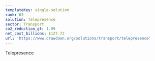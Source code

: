 ```yaml
---
templateKey: single-solution
rank: 63
solution: Telepresence
sector: Transport
co2_reduction_gt: 1.99
net_cost_billions: $127.72
url: 'https://www.drawdown.org/solutions/transport/telepresence'
---
```


Telepresence